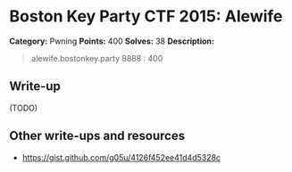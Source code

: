 # Boston Key Party CTF 2015: Alewife

**Category:** Pwning
**Points:** 400
**Solves:** 38
**Description:**

> alewife.bostonkey.party 8888 : 400

## Write-up

(TODO)

## Other write-ups and resources

* <https://gist.github.com/g05u/4126f452ee41d4d5328c>